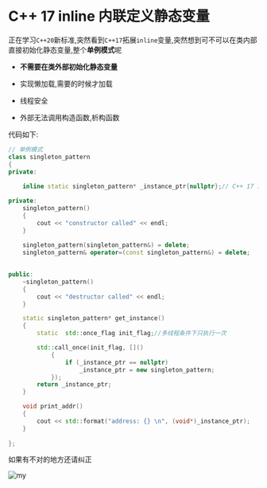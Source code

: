 # C++ 17 inline 内联定义静态变量

正在学习`C++20`新标准,突然看到`C++17`拓展`inline`变量,突然想到可不可以在类内部直接初始化静态变量,整个**单例模式**呢

- **不需要在类外部初始化静态变量**

- 实现懒加载,需要的时候才加载
- 线程安全
- 外部无法调用构造函数,析构函数

代码如下:

```cpp
// 单例模式
class singleton_pattern
{
private:
	
	inline static singleton_pattern* _instance_ptr{nullptr};// C++ 17 inline static 直接初始化

private:
	singleton_pattern()
	{
		cout << "constructor called" << endl;
	}
	
	singleton_pattern(singleton_pattern&) = delete;
	singleton_pattern& operator=(const singleton_pattern&) = delete;

	
public:
	~singleton_pattern()
	{
		cout << "destructor called" << endl;
	}

	static singleton_pattern* get_instance()
	{
		static  std::once_flag init_flag;//多线程条件下只执行一次

		std::call_once(init_flag, []()
			{
				if (_instance_ptr == nullptr)
					_instance_ptr = new singleton_pattern;
			});
		return _instance_ptr;
	}

	void print_addr()
	{
		cout << std::format("address: {} \n", (void*)_instance_ptr);
	}
	
};
```

如果有不对的地方还请纠正

![my](https://lzx-figure-bed.obs.dualstack.cn-north-4.myhuaweicloud.com/Figurebed/202201210103511.png)